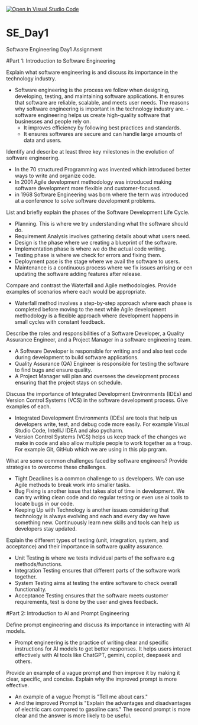 [![Open in Visual Studio Code](https://classroom.github.com/assets/open-in-vscode-2e0aaae1b6195c2367325f4f02e2d04e9abb55f0b24a779b69b11b9e10269abc.svg)](https://classroom.github.com/online_ide?assignment_repo_id=18372712&assignment_repo_type=AssignmentRepo)
# SE_Day1
Software Engineering Day1 Assignment

#Part 1: Introduction to Software Engineering

Explain what software engineering is and discuss its importance in the technology industry.
- Software engineering is the process we follow when designing, developing, testing, and maintaining software applications. It ensures that software  are reliable, scalable, 
  and meets user needs. The reasons why software engineering is important in the technology industry are.
   -software engineering helps us create high-quality software that businesses and people rely on.
   - It improves efficiency by following best practices and standards.
   - It ensures softwares are secure and can handle large amounts of data and users.
     
Identify and describe at least three key milestones in the evolution of software engineering.
  - In the 70 structured Programming was invented which introduced better ways to write and organize code.
  - In 2001 Agile development methodology was introduced making software development more flexible and customer-focused.
  - in 1968 Software Engineering was born where the term was introduced at a conference to solve software development problems.

List and briefly explain the phases of the Software Development Life Cycle.
   - Planning. This is where we try understanding what the software should do.
   - Requirement Analysis involves gathering details about what users need.
   - Design is the phase where we creating a blueprint of the software.
   - Implementation phase is where we do the actual code writing.
   - Testing phase is where we check for errors and fixing them.
   - Deployment pase is the stage where we avail the software to users.
   - Maintenance is a continuous process where we fix issues arrising or een updating the software adding features after release.
     
Compare and contrast the Waterfall and Agile methodologies. Provide examples of scenarios where each would be appropriate.
   - Waterfall method involves a step-by-step approach where each phase is completed before moving to the next while 
   Agile development methodology is a flexible approach where development happens in small cycles with constant feedback.

Describe the roles and responsibilities of a Software Developer, a Quality Assurance Engineer, and a Project Manager in a software engineering team.
   - A Software Developer is responsible for writing and and also test code during development to build software applications.
   - Quality Assurance (QA) Engineer is responsible for testing the software to find bugs and ensure quality.
   - A Project Manager will plan and oversees the development process ensuring that the project stays on schedule.

Discuss the importance of Integrated Development Environments (IDEs) and Version Control Systems (VCS) in the software development process. Give examples of each.
   - Integrated Development Environments (IDEs) are tools that help us developers write, test, and debug code more easily. For example Visual Studio Code, IntelliJ IDEA and 
    also pycharm.
   - Version Control Systems (VCS) helps us keep track of the changes we make in code and also allow multiple people to work together as a froup. For example Git, GitHub 
    which we are using in this plp prgram.

What are some common challenges faced by software engineers? Provide strategies to overcome these challenges.
   - Tight Deadlines is a common challenge to us developers. We can use Agile methods to break work into smaller tasks.
   - Bug Fixing is another issue that takes alot of time in development. We can try writing clean code and do regular testing or even use ai tools to locate bugs in our code.
   - Keeping Up with Technology is another issues considering that technology is always evolving and each and every day we have something new. Continuously learn new skills 
     and tools can help us developers stay updated.
     
Explain the different types of testing (unit, integration, system, and acceptance) and their importance in software quality assurance.
   - Unit Testing is where we tests individual parts of the software e.g methods/functions.
   - Integration Testing ensures that different parts of the software work together.
   - System Testing aims at testing the entire software to check overall functionality.
   - Acceptance Testing ensures that the software meets customer requirements, test is done by the user and gives feedback.

#Part 2: Introduction to AI and Prompt Engineering

Define prompt engineering and discuss its importance in interacting with AI models.
   - Prompt engineering is the practice of writing clear and specific instructions for AI models to get better responses. It helps users interact effectively with AI tools 
     like ChatGPT, gemini, copilot, deepseek and others.
     
Provide an example of a vague prompt and then improve it by making it clear, specific, and concise. Explain why the improved prompt is more effective.
   - An example of a vague Prompt is "Tell me about cars."
   - And the improved Prompt is "Explain the advantages and disadvantages of electric cars compared to gasoline cars."
     The second prompt is more clear and the answer is more likely to be useful.
